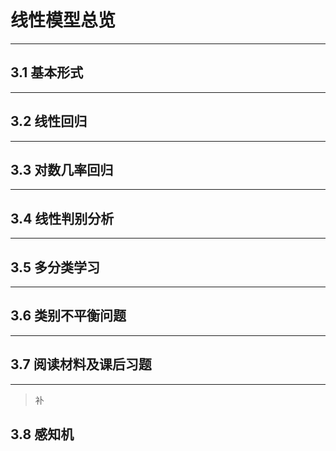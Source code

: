 # 线性模型总览

------

## 3.1 基本形式

------

## 3.2 线性回归

------

## 3.3 对数几率回归

------

## 3.4 线性判别分析

------

## 3.5 多分类学习

------

## 3.6 类别不平衡问题

------

## 3.7 阅读材料及课后习题

------
> 补

## 3.8 感知机